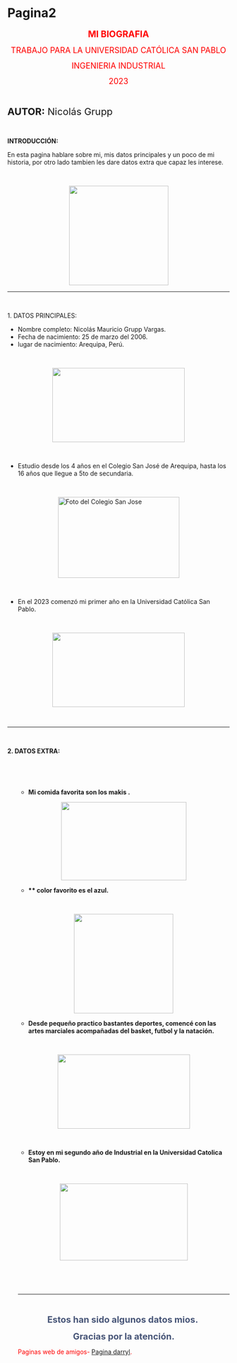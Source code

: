 # Pagina2
<p style="text-align: center;"><strong><span style="font-size: 20px; color: red;">MI BIOGRAFIA</span></strong></p>
<p style="text-align: center;"><span style="font-size: 18px; color: red;">TRABAJO PARA LA UNIVERSIDAD CATÓLICA SAN PABLO</span></p>
<p style="text-align: center;"><span style="font-size: 18px;"><span style="color: red;">INGENIERIA INDUSTRIAL</span></span></p>
<p style="text-align: center;"><span style="font-size: 18px; color: red;">2023</span></p>
<p style="text-align: center;"><br></p>
<p style="text-align: left;"><strong><span style="font-size: 22px;">AUTOR:</span></strong><span style="font-size: 22px;">&nbsp;Nicol&aacute;s Grupp</span></p>
<p style="text-align: left;"><br></p>
<p style="text-align: left;"><strong>INTRODUCCI&Oacute;N:&nbsp;</strong></p>
<p style="text-align: left;">En esta pagina hablare sobre mi, mis datos principales y un poco de mi historia, por otro lado tambien les dare datos extra que capaz les interese.&nbsp;</p>
<p style="text-align: left;"><br></p>
<p style="text-align: left;"><img src="https://myfiles.space/user_files/180061_602ab71bdb203d45/180061_custom_files/img1698036125.png" width="225" height="225" style="margin: 0 auto; display: block; "></p>
<hr>
<p><br></p>
<p>1. DATOS PRINCIPALES:</p>
<ul>
    <li>Nombre completo: Nicol&aacute;s Mauricio Grupp Vargas.</li>
    <li>Fecha de nacimiento: 25 de marzo del 2006.&nbsp;</li>
    <li>lugar de nacimiento: Arequipa, Per&uacute;.</li>
</ul>
<p><br></p>
<p><img src="https://myfiles.space/user_files/180061_602ab71bdb203d45/180061_custom_files/img1698037113.jpeg" width="300" height="168" style="margin: 0 auto; display: block; "></p>
<p><br></p>
<ul>
    <li>Estudio desde los 4 a&ntilde;os en el Colegio San Jos&eacute; de Arequipa, hasta los 16 a&ntilde;os que llegue a 5to de secundaria.</li>
</ul>
<p><br></p>
<p><img src="https://myfiles.space/user_files/180061_602ab71bdb203d45/180061_custom_files/img1698037264.jpeg" width="275" height="183" alt="Foto del Colegio San Jose" style="margin: 0 auto; display: block; "></p>
<p><br></p>
<ul>
    <li>En el 2023 comenz&oacute; mi primer a&ntilde;o en la Universidad Cat&oacute;lica San Pablo.</li>
</ul>
<p><br></p>
<p><img src="https://myfiles.space/user_files/180061_602ab71bdb203d45/180061_custom_files/img1698037332.jpeg" width="300" height="168" style="margin: 0 auto; display: block; "></p>
<p><br></p>
<hr>
<p><br></p>
<p><strong>2. DATOS EXTRA:</strong></p>
<p><br></p>
<ul>
<p><br></p>
<ul>
    <li style="font-weight: bold;"><strong>Mi comida favorita son los makis .</strong></li>
</ul>
<p><img src="https://myfiles.space/user_files/180061_602ab71bdb203d45/180061_custom_files/img1698038049.jpeg" width="284" height="177" style="margin: 0 auto; display: block; "></p>
<ul>
    <li style="font-weight: bold;"><strong>** color favorito es el azul.</strong></li>
</ul>
<p><strong><br></strong></p>
<p><img src="https://myfiles.space/user_files/180061_602ab71bdb203d45/180061_custom_files/img1698038093.png" width="225" height="225" style="margin: 0 auto; display: block; "></p>
<ul>
    <li style="font-weight: bold;"><strong>Desde peque&ntilde;o practico bastantes deportes, comenc&eacute; con las artes marciales acompa&ntilde;adas del basket, futbol y la nataci&oacute;n. &nbsp;</strong></li>
</ul>
<p><strong><br></strong></p>
<p><img src="https://myfiles.space/user_files/180061_602ab71bdb203d45/180061_custom_files/img1698038106.jpeg" width="300" height="168" style="margin: 0 auto; display: block; "></p>
<p><strong><br></strong></p>
<ul>
    <li style="font-weight: bold;"><strong>Estoy en mi segundo año de Industrial en la Universidad Catolica San Pablo.</strong></li>
</ul>
<p></p>
<p><br></p><img src="https://myfiles.space/user_files/180061_602ab71bdb203d45/180061_custom_files/img1698038116.jpeg" width="290" height="174" style="margin: 0 auto; display: block; ">
<p><br></p>
<p><br></p>
<hr>
<p><br></p>
<p style="text-align: center;"><span style="color: rgb(71, 85, 119); font-size: 20px;"><strong>Estos han sido algunos datos mios.&nbsp;</strong></span></p>
<p style="text-align: center;"><span style="color: rgb(71, 85, 119); font-size: 20px;"><strong>Gracias por la atenci&oacute;n.</strong></span></p>
<div style="color: red;">Paginas web de amigos- <a href="https://darrylpagweb.github.io/darrylpagweb/">Pagina darryl</a>.</div>
